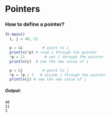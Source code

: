 # Pointers

### How to define a pointer?
```julia
fn main()
  i, j = 40, 21

  p = &i         # point to i
  println(*p) # read i through the pointer
  *p = 21         # set i through the pointer
  println(i)  # see the new value of i

  p = &j         # point to j
  *p = *p / 7   # divide j through the pointer
  println(j) # see the new value of j
```

##### Output:
```
40
21
3
```
